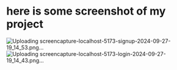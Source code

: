 # here is some screenshot of my project

![Uploading screencapture-localhost-5173-signup-2024-09-27-19_14_53.png…]()
![Uploading screencapture-localhost-5173-login-2024-09-27-19_14_43.png…]()
